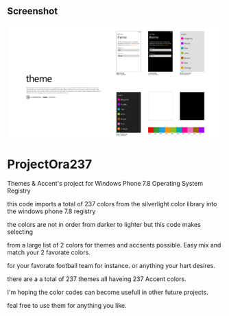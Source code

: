 ## Screenshot
![Screenshot](https://github.com/jackrabbit72380/ProjectOra237/blob/main/Screenshot.png)

# ProjectOra237
Themes & Accent's project for Windows Phone 7.8 Operating System Registry

this code imports a total of 237 colors from the silverlight color library into the windows phone 7.8 registry 

the colors are not in order from darker to lighter but this code makes selecting

from a large list of 2 colors for themes and accsents possible. Easy mix and match your 2 favorate colors.

for your favorate football team for instance. or anything your hart desires.

there are a a total of 237 themes all haveing 237 Accent colors.

I'm hoping the color codes can become usefull in other future projects.

feal free to use them for anything you like.
